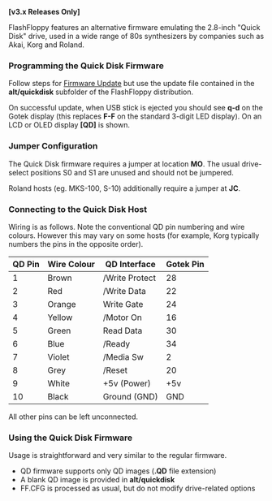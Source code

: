 
**[v3.x Releases Only]**

FlashFloppy features an alternative firmware emulating the 2.8-inch
"Quick Disk" drive, used in a wide range of 80s synthesizers
by companies such as Akai, Korg and Roland.

### Programming the Quick Disk Firmware

Follow steps for [Firmware Update](Firmware-Update) but use the update
file contained in the **alt/quickdisk** subfolder of the FlashFloppy
distribution.

On successful update, when USB stick is ejected you should see **q-d**
on the Gotek display (this replaces **F-F** on the standard 3-digit
LED display). On an LCD or OLED display **[QD]** is shown.

### Jumper Configuration

The Quick Disk firmware requires a jumper at location **MO**. The usual
drive-select positions S0 and S1 are unused and should not be jumpered.

Roland hosts (eg. MKS-100, S-10) additionally require a jumper at **JC**.

### Connecting to the Quick Disk Host

Wiring is as follows. Note the conventional QD pin numbering and wire
colours. However this may vary on some hosts (for example, Korg
typically numbers the pins in the opposite order).

|QD Pin  |Wire Colour| QD Interface   |Gotek Pin|
|--------|-----------|----------------|---------|
|   1    | Brown     | /Write Protect |   28    |
|   2    | Red       | /Write Data    |   22    |
|   3    | Orange    | Write Gate     |   24    |
|   4    | Yellow    | /Motor On      |   16    |
|   5    | Green     | Read Data      |   30    |
|   6    | Blue      | /Ready         |   34    |
|   7    | Violet    | /Media Sw      |    2    |
|   8    | Grey      | /Reset         |   20    |
|   9    | White     | +5v (Power)    |  +5v    |
|  10    | Black     | Ground (GND)   |  GND    |

All other pins can be left unconnected.

### Using the Quick Disk Firmware

Usage is straightforward and very similar to the regular firmware.
* QD firmware supports only QD images (**.QD** file extension)
* A blank QD image is provided in **alt/quickdisk**
* FF.CFG is processed as usual, but do not modify drive-related
  options
